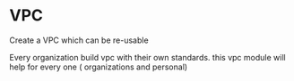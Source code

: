 # VPC
Create a VPC which can be re-usable

Every organization build vpc with their own standards. this vpc module will help for every one ( organizations and personal)
